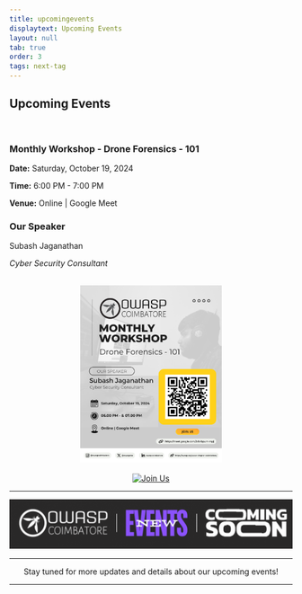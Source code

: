 ```yaml
---
title: upcomingevents
displaytext: Upcoming Events
layout: null
tab: true
order: 3
tags: next-tag
---
```


<h2>Upcoming Events</h2>
<br>

<h3>Monthly Workshop - Drone Forensics - 101</h3> 

**Date:** Saturday, October 19, 2024 

**Time:** 6:00 PM - 7:00 PM 

**Venue:** Online | Google Meet 

<h3>Our Speaker</h3> 
Subash Jaganathan 

*Cyber Security Consultant* 

<br> 
<div style="text-align: center;"> <img src="assets/images/events/Monthly_workshop_19-10-2024.png" alt="Event Poster" width="50%"> </div> 
<br> 
<div style="text-align: center;"> <a href="https://meet.google.com/brb-bpum-mpj"> <img src="https://img.shields.io/badge/Join%20Us-Google%20Meet-FFEB3B?style=for-the-badge&logo=google-meet&logoColor=white&labelColor=F44336" alt="Join Us"> </a>

<hr>

![Coming Soon](assets/images/coming_soon_.gif)

<hr>
<p>Stay tuned for more updates and details about our upcoming events!</p>
<hr>
